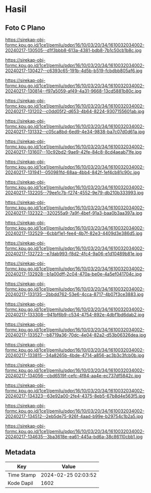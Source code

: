 # Hasil

## Foto C Plano

https://sirekap-obj-formc.kpu.go.id/1ce1/pemilu/pdpr/16/10/03/20/34/1610032034002-20240217-130505--d1f3bbb8-613a-4381-bdb8-7b1c50cb1b8c.jpg

https://sirekap-obj-formc.kpu.go.id/1ce1/pemilu/pdpr/16/10/03/20/34/1610032034002-20240217-130427--c6393c65-191b-4d5b-b519-fcbdbb805af6.jpg

https://sirekap-obj-formc.kpu.go.id/1ce1/pemilu/pdpr/16/10/03/20/34/1610032034002-20240217-130814--f97a5059-af49-4a31-9668-13cd5881b80c.jpg

https://sirekap-obj-formc.kpu.go.id/1ce1/pemilu/pdpr/16/10/03/20/34/1610032034002-20240217-131202--c0dd05f2-d653-4b64-8224-9307155601ab.jpg

https://sirekap-obj-formc.kpu.go.id/1ce1/pemilu/pdpr/16/10/03/20/34/1610032034002-20240217-131332--c05ca8bd-6ed9-4e34-9838-ba7c07d0d61a.jpg

https://sirekap-obj-formc.kpu.go.id/1ce1/pemilu/pdpr/16/10/03/20/34/1610032034002-20240217-131607--10c92bd2-9ae9-42fe-84c8-8cd4aeab71fe.jpg

https://sirekap-obj-formc.kpu.go.id/1ce1/pemilu/pdpr/16/10/03/20/34/1610032034002-20240217-131941--050981fd-68aa-4bb4-842f-1ef4cb81c90c.jpg

https://sirekap-obj-formc.kpu.go.id/1ce1/pemilu/pdpr/16/10/03/20/34/1610032034002-20240217-132205--79ee1c7b-f274-4552-9e79-db210b333993.jpg

https://sirekap-obj-formc.kpu.go.id/1ce1/pemilu/pdpr/16/10/03/20/34/1610032034002-20240217-132322--320255a9-7a9f-4bef-91a3-baa0b3aa397a.jpg

https://sirekap-obj-formc.kpu.go.id/1ce1/pemilu/pdpr/16/10/03/20/34/1610032034002-20240217-132529--6cbbf1e1-fee4-4b7f-82e3-4409d3e386d5.jpg

https://sirekap-obj-formc.kpu.go.id/1ce1/pemilu/pdpr/16/10/03/20/34/1610032034002-20240217-132723--e7dab993-f8d2-4fc4-9a06-e1d10489b81e.jpg

https://sirekap-obj-formc.kpu.go.id/1ce1/pemilu/pdpr/16/10/03/20/34/1610032034002-20240217-132928--b1a00dff-2c04-470a-be0e-4a5ef041704c.jpg

https://sirekap-obj-formc.kpu.go.id/1ce1/pemilu/pdpr/16/10/03/20/34/1610032034002-20240217-133135--2bbdd762-53e6-4cca-8717-4b07f3ce3883.jpg

https://sirekap-obj-formc.kpu.go.id/1ce1/pemilu/pdpr/16/10/03/20/34/1610032034002-20240217-133308--941bf6b9-c534-4754-892e-4dbf1bd6dab2.jpg

https://sirekap-obj-formc.kpu.go.id/1ce1/pemilu/pdpr/16/10/03/20/34/1610032034002-20240217-133527--b8719a36-70dc-4e04-82a2-d53b06326dea.jpg

https://sirekap-obj-formc.kpu.go.id/1ce1/pemilu/pdpr/16/10/03/20/34/1610032034002-20240217-133815--34a8265b-4bde-4714-a856-ac3b3c3fcb0b.jpg

https://sirekap-obj-formc.kpu.go.id/1ce1/pemilu/pdpr/16/10/03/20/34/1610032034002-20240217-134056--cbd6519f-cefc-4f84-aa4e-ec737df5842c.jpg

https://sirekap-obj-formc.kpu.go.id/1ce1/pemilu/pdpr/16/10/03/20/34/1610032034002-20240217-134323--63e92a00-2fe4-4375-8eb5-67b8d4e563f5.jpg

https://sirekap-obj-formc.kpu.go.id/1ce1/pemilu/pdpr/16/10/03/20/34/1610032034002-20240217-134512--2eb5de75-926f-4aad-b99e-b29754c1b2a5.jpg

https://sirekap-obj-formc.kpu.go.id/1ce1/pemilu/pdpr/16/10/03/20/34/1610032034002-20240217-134635--3ba3618e-ea61-445a-bd6a-38c86110cbb1.jpg


## Metadata

| Key        | Value               |
| ---------- | ------------------- |
| Time Stamp | 2024-02-25 02:03:52 |
| Kode Dapil | 1602                |



